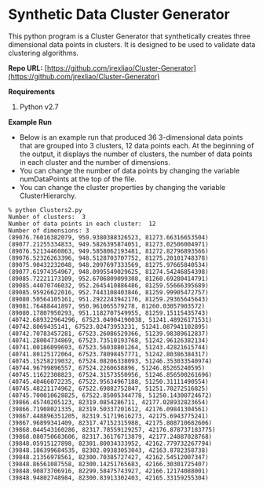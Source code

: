 # Synthetic Data Cluster Generator
This python program is a Cluster Generator that synthetically creates three dimensional data points in clusters. It is designed to be used to validate data clustering algorithms.

**Repo URL:**
[https://github.com/jrexliao/Cluster-Generator](https://github.com/jrexliao/Cluster-Generator)

**Requirements**
1. Python v2.7

**Example Run**
- Below is an example run that produced 36 3-dimensional data points that are grouped into 3 clusters, 12 data points each. At the beginning of the output, it displays the number of clusters, the number of data points in each cluster and the number of dimensions.
- You can change the number of data points by changing the variable numDataPoints at the top of the file.
- You can change the cluster properties by changing the variable ClusterHierarchy.
```
% python Clusters2.py
Number of clusters:  3
Number of data points in each cluster:  12
Number of dimensions: 3
(89076.76016382079, 950.9380388326523, 81273.66316653504)
(89077.21255334833, 949.5826395874051, 81273.02506004971)
(89076.52134460863, 949.5858062193481, 81272.82796893566)
(89076.52326263396, 948.5128703707752, 81275.20101748378)
(89075.90432232048, 948.2097697333569, 81275.97665840534)
(89077.61974354967, 948.0995549029625, 81274.54246854398)
(89085.72221173109, 952.6706809099308, 81260.69280414791)
(89085.44070746032, 952.2645410886486, 81259.55666395689)
(89085.95926622016, 952.7443108403846, 81259.99905472757)
(89080.50564105161, 951.2922243942176, 81259.29365645643)
(89081.76488441897, 950.961065579278, 81260.03057903572)
(89080.17807950293, 951.1182707549955, 81259.15115435743)
(40742.689322964296, 67523.04904190038, 51241.48926171531)
(40742.8069435141, 67523.02473953231, 51241.087941102895)
(40742.70783457281, 67523.26086529366, 51239.98389612837)
(40741.28004734869, 67523.73510193768, 51242.96126382134)
(40741.00186099693, 67523.56038801264, 51243.42821615744)
(40741.80125172064, 67523.78098457771, 51242.80386384317)
(40745.15258219032, 67524.08206338093, 51246.353033540974)
(40744.96799896557, 67524.2260658896, 51246.85265240595)
(40745.11622308823, 67524.31573550956, 51246.856500261696)
(40745.40466072235, 67522.95634967188, 51250.31111490554)
(40745.48221174962, 67522.69882752847, 51251.70272516825)
(40745.700010628825, 67522.85005344778, 51250.14300724672)
(39866.45740205123, 82319.0854286711, 42177.028932823654)
(39866.71908021335, 82319.50337201612, 42176.09841304561)
(39867.448896351205, 82319.51719616273, 42175.6943775241)
(39867.96899341409, 82317.47152315988, 42175.808710682606)
(39868.044543160286, 82317.78559129257, 42176.878737183775)
(39868.080750683606, 82317.36176713879, 42177.24887028768)
(39848.05915127898, 82301.80034333952, 42162.779732267794)
(39848.186399684535, 82302.09383053043, 42163.8782358738)
(39848.21356978561, 82300.70385727427, 42162.54512007347)
(39848.86561087558, 82300.14251765683, 42166.30301725407)
(39848.90873706916, 82299.58475743927, 42166.12174088001)
(39848.94802748984, 82300.83913302403, 42165.33159255304)
```
